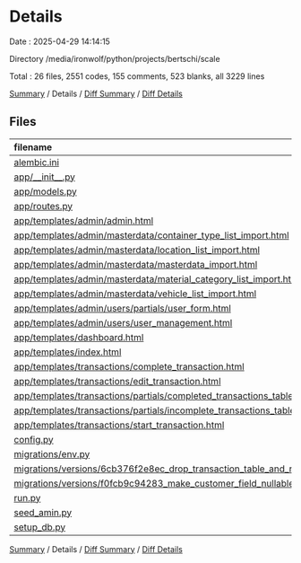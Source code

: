 # Details

Date : 2025-04-29 14:14:15

Directory /media/ironwolf/python/projects/bertschi/scale

Total : 26 files,  2551 codes, 155 comments, 523 blanks, all 3229 lines

[Summary](results.md) / Details / [Diff Summary](diff.md) / [Diff Details](diff-details.md)

## Files
| filename | language | code | comment | blank | total |
| :--- | :--- | ---: | ---: | ---: | ---: |
| [alembic.ini](/alembic.ini) | Ini | 95 | 0 | 25 | 120 |
| [app/\_\_init\_\_.py](/app/__init__.py) | Python | 13 | 0 | 6 | 19 |
| [app/models.py](/app/models.py) | Python | 60 | 7 | 28 | 95 |
| [app/routes.py](/app/routes.py) | Python | 683 | 92 | 208 | 983 |
| [app/templates/admin/admin.html](/app/templates/admin/admin.html) | HTML | 58 | 3 | 8 | 69 |
| [app/templates/admin/masterdata/container\_type\_list\_import.html](/app/templates/admin/masterdata/container_type_list_import.html) | HTML | 90 | 0 | 9 | 99 |
| [app/templates/admin/masterdata/location\_list\_import.html](/app/templates/admin/masterdata/location_list_import.html) | HTML | 100 | 0 | 15 | 115 |
| [app/templates/admin/masterdata/masterdata\_import.html](/app/templates/admin/masterdata/masterdata_import.html) | HTML | 56 | 3 | 7 | 66 |
| [app/templates/admin/masterdata/material\_category\_list\_import.html](/app/templates/admin/masterdata/material_category_list_import.html) | HTML | 90 | 0 | 9 | 99 |
| [app/templates/admin/masterdata/vehicle\_list\_import.html](/app/templates/admin/masterdata/vehicle_list_import.html) | HTML | 85 | 2 | 6 | 93 |
| [app/templates/admin/users/partials/user\_form.html](/app/templates/admin/users/partials/user_form.html) | HTML | 33 | 0 | 4 | 37 |
| [app/templates/admin/users/user\_management.html](/app/templates/admin/users/user_management.html) | HTML | 119 | 3 | 17 | 139 |
| [app/templates/dashboard.html](/app/templates/dashboard.html) | HTML | 133 | 8 | 21 | 162 |
| [app/templates/index.html](/app/templates/index.html) | HTML | 64 | 3 | 5 | 72 |
| [app/templates/transactions/complete\_transaction.html](/app/templates/transactions/complete_transaction.html) | HTML | 155 | 5 | 23 | 183 |
| [app/templates/transactions/edit\_transaction.html](/app/templates/transactions/edit_transaction.html) | HTML | 226 | 3 | 37 | 266 |
| [app/templates/transactions/partials/completed\_transactions\_table.html](/app/templates/transactions/partials/completed_transactions_table.html) | HTML | 89 | 1 | 10 | 100 |
| [app/templates/transactions/partials/incomplete\_transactions\_table.html](/app/templates/transactions/partials/incomplete_transactions_table.html) | HTML | 44 | 0 | 4 | 48 |
| [app/templates/transactions/start\_transaction.html](/app/templates/transactions/start_transaction.html) | HTML | 216 | 5 | 18 | 239 |
| [config.py](/config.py) | Python | 6 | 0 | 3 | 9 |
| [migrations/env.py](/migrations/env.py) | Python | 47 | 12 | 21 | 80 |
| [migrations/versions/6cb376f2e8ec\_drop\_transaction\_table\_and\_recreate\_.py](/migrations/versions/6cb376f2e8ec_drop_transaction_table_and_recreate_.py) | Python | 37 | 1 | 16 | 54 |
| [migrations/versions/f0fcb9c94283\_make\_customer\_field\_nullable.py](/migrations/versions/f0fcb9c94283_make_customer_field_nullable.py) | Python | 22 | 5 | 10 | 37 |
| [run.py](/run.py) | Python | 4 | 0 | 3 | 7 |
| [seed\_amin.py](/seed_amin.py) | Python | 20 | 1 | 6 | 27 |
| [setup\_db.py](/setup_db.py) | Python | 6 | 1 | 4 | 11 |

[Summary](results.md) / Details / [Diff Summary](diff.md) / [Diff Details](diff-details.md)